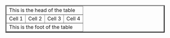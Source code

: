 <!DOCTYPE html>
<html>
    <head>
        <title>HTML Tables</title>
    </head>
    <body>
        <table border="3" width="300">
            <thead>
                <tr>
                    <td colspan="4">This is the head of the table</td>
                </tr>
            </thead>
            <tfoot>
                <tr>
                    <td colspan="4">This is the foot of the table</td>
                </tr>
            </tfoot>
            <tbody>
                <tr>
                    <td>Cell 1</td>
                    <td>Cell 2</td>
                    <td>Cell 3</td>
                    <td>Cell 4</td>
                </tr>
            </tbody>
        </table>
    </body>
</html>
